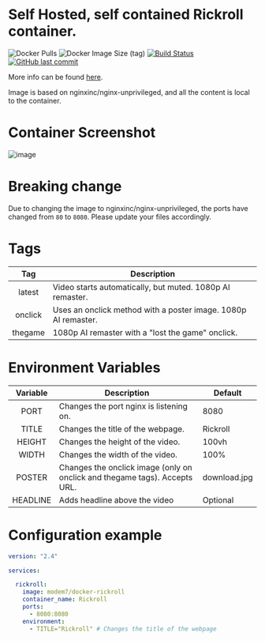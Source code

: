 # Self Hosted, self contained Rickroll container.

![Docker Pulls](https://img.shields.io/docker/pulls/modem7/docker-rickroll) 
![Docker Image Size (tag)](https://img.shields.io/docker/image-size/modem7/docker-rickroll/latest?label=latest%2Fonclick) 
[![Build Status](https://drone.modem7.com/api/badges/modem7/docker-rickroll/status.svg)](https://drone.modem7.com/modem7/docker-rickroll)
[![GitHub last commit](https://img.shields.io/github/last-commit/modem7/docker-rickroll)](https://github.com/modem7/docker-rickroll)

More info can be found [here](https://www.youtube.com/watch?v=dQw4w9WgXcQ).

Image is based on nginxinc/nginx-unprivileged, and all the content is local to the container.

# Container Screenshot

![image](https://user-images.githubusercontent.com/4349962/187975538-9b7ec5db-3cf4-4dfa-964c-019eba9e272f.png)

# Breaking change
Due to changing the image to nginxinc/nginx-unprivileged, the ports have changed from `80` to `8080`. 
Please update your files accordingly. 

# Tags
| Tag | Description |
| :----: | --- |
| latest | Video starts automatically, but muted. 1080p AI remaster. |
| onclick | Uses an onclick method with a poster image. 1080p AI remaster. |
| thegame | 1080p AI remaster with a "lost the game" onclick. |

# Environment Variables
| Variable | Description | Default |
| :----: | --- | --- |
| PORT | Changes the port nginx is listening on. | 8080 |
| TITLE | Changes the title of the webpage. | Rickroll |
| HEIGHT | Changes the height of the video. | 100vh |
| WIDTH | Changes the width of the video. | 100% |
| POSTER | Changes the onclick image (only on onclick and thegame tags). Accepts URL. | download.jpg |
| HEADLINE | Adds headline above the video | Optional |


# Configuration example

```yaml
version: "2.4"

services:

  rickroll:
    image: modem7/docker-rickroll
    container_name: Rickroll
    ports:
      - 8080:8080
    environment:
      - TITLE="Rickroll" # Changes the title of the webpage
```
